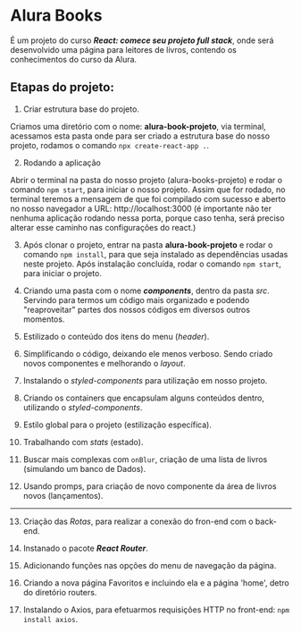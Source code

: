 # Alura Books

É um projeto do curso **_React: comece seu projeto full stack_**, onde será desenvolvido uma página para leitores de livros, contendo os conhecimentos do curso da Alura.

## Etapas do projeto:

1. Criar estrutura base do projeto.

Criamos uma diretório com o nome: **alura-book-projeto**, via terminal, acessamos esta pasta onde para ser criado a estrutura base do nosso projeto, rodamos o comando `npx create-react-app .`. 

2. Rodando a aplicação

Abrir o terminal na pasta do nosso projeto (alura-books-projeto) e rodar o comando `npm start`, para iniciar o nosso projeto. Assim que for rodado, no terminal teremos a mensagem de que foi compilado com sucesso e aberto no nosso navegador a URL: http://localhost:3000 (é importante não ter nenhuma aplicação rodando nessa porta, porque caso tenha, será preciso alterar esse caminho nas configurações do react.)

3. Após clonar o projeto, entrar na pasta **alura-book-projeto** e rodar o comando `npm install`, para que seja instalado as dependências usadas neste projeto. Após instalação concluída, rodar o comando `npm start`, para iniciar o projeto.

4. Criando uma pasta com o nome **_components_**, dentro da pasta _src_. Servindo para termos um código mais organizado e podendo "reaproveitar" partes dos nossos códigos em diversos outros momentos.

5. Estilizado o conteúdo dos itens do menu (_header_). 

6. Simplificando o código, deixando ele menos verboso. Sendo criado novos componentes e melhorando o _layout_.

7. Instalando o _styled-components_ para utilização em nosso projeto.

8. Criando os containers que encapsulam alguns conteúdos dentro, utilizando o _styled-components_.

9. Estilo global para o projeto (estilização específica).

10. Trabalhando com _stats_ (estado).

11. Buscar mais complexas com `onBlur`, criação de uma lista de livros (simulando um banco de Dados).

12. Usando promps, para criação de novo componente da área de livros novos (lançamentos).

---

13. Criação das _Rotas_, para realizar a conexão do fron-end com o back-end.

14. Instanado o pacote **_React Router_**.

15. Adicionando funções nas opções do menu de navegação da página.

16. Criando a nova página Favoritos e incluindo ela e a página 'home', detro do diretório routers.

17. Instalando o Axios, para efetuarmos requisições HTTP no front-end: `npm install axios`.